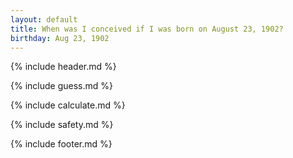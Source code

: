 ```yaml
---
layout: default
title: When was I conceived if I was born on August 23, 1902?
birthday: Aug 23, 1902
---
```


{% include header.md %}

{% include guess.md %}

{% include calculate.md %}

{% include safety.md %}

{% include footer.md %}



